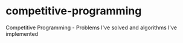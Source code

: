 # competitive-programming
Competitive Programming - Problems I've solved and algorithms I've implemented
